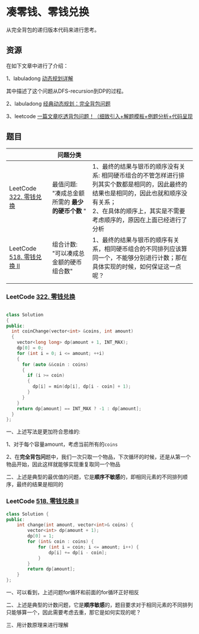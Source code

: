 # 凑零钱、零钱兑换

从完全背包的递归版本代码来进行思考。

## 资源

在如下文章中进行了介绍：

1、labuladong [动态规划详解](https://mp.weixin.qq.com/s/Cw39C9MY9Wr2JlcvBQZMcA) 

其中描述了这个问题从DFS-recursion到DP的过程。

2、labuladong [经典动态规划：完全背包问题](https://mp.weixin.qq.com/s/zGJZpsGVMlk-Vc2PEY4RPw)

3、leetcode [一篇文章吃透背包问题！（细致引入+解题模板+例题分析+代码呈现](https://leetcode.cn/problems/partition-equal-subset-sum/solution/yi-pian-wen-zhang-chi-tou-bei-bao-wen-ti-a7dd/) 



## 题目

|                                                              | 问题分类                                         |                                                              |
| ------------------------------------------------------------ | ------------------------------------------------ | ------------------------------------------------------------ |
| LeetCode [322. 零钱兑换](https://leetcode.cn/problems/coin-change/) | 最值问题: "凑成总金额所需的 **最少的硬币个数** " | 1、最终的结果与银币的顺序没有关系: 相同硬币组合的不管怎样进行排列其实个数都是相同的，因此最终的结果也是相同的，因此也就和顺序没有关系；<br>2、在具体的顺序上，其实是不需要考虑顺序的，原因在上面已经进行了分析 |
| LeetCode [518. 零钱兑换 II](https://leetcode.cn/problems/coin-change-2/) | 组合计数: "可以凑成总金额的硬币组合数"           | 1、最终的结果与银币的顺序有关系，相同硬币组合的不同排列应该算同一个，不能够分别进行计数；那在具体实现的时候，如何保证这一点呢？ |
|                                                              |                                                  |                                                              |



### LeetCode [322. 零钱兑换](https://leetcode.cn/problems/coin-change/) 

```c++

class Solution
{
public:
  int coinChange(vector<int> &coins, int amount)
  {
    vector<long long> dp(amount + 1, INT_MAX);
    dp[0] = 0;
    for (int i = 0; i <= amount; ++i) 
    {
      for (auto &&coin : coins)
      {
        if (i >= coin)
        {
          dp[i] = min(dp[i], dp[i - coin] + 1);
        }
      }
    }
    return dp[amount] == INT_MAX ? -1 : dp[amount];
  }
};

```

一、上述写法是更加符合思维的: 

1、对于每个容量amount，考虑当前所有的`coins` 

2、在**完全背包问**题中，我们一次只取一个物品，下次循环的时候，还是从第一个物品开始，因此这样就能够实现重复取同一个物品 

二、上述是典型的最优值的问题，它是**顺序不敏感**的，即相同元素的不同排列顺序，最终的结果是相同的



### LeetCode [518. 零钱兑换 II](https://leetcode.cn/problems/coin-change-2/) 



```c++
class Solution {
public:
    int change(int amount, vector<int>& coins) {
        vector<int> dp(amount + 1);
        dp[0] = 1;
        for (int& coin : coins) {
            for (int i = coin; i <= amount; i++) {
                dp[i] += dp[i - coin];
            }
        }
        return dp[amount];
    }
};

```

一、可以看到，上述问题for循环和前面的for循环正好相反

二、上述是典型的计数问题，它是**顺序敏感**的，题目要求对于相同元素的不同排列只能够算一个，因此需要考虑去重，那它是如何实现的呢？

三、用计数原理来进行理解


